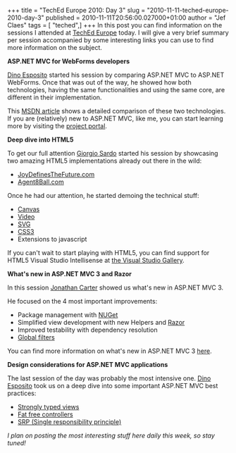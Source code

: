 +++
title = "TechEd Europe 2010: Day 3"
slug = "2010-11-11-teched-europe-2010-day-3"
published = 2010-11-11T20:56:00.027000+01:00
author = "Jef Claes"
tags = [ "teched",]
+++
In this post you can find information on the sessions I attended at
[TechEd Europe](http://www.microsoft.com/europe/teched/) today. I will
give a very brief summary per session accompanied by some interesting
links you can use to find more information on the subject.  
  
<span style="font-weight:bold;">ASP.NET MVC for WebForms
developers</span>  
  
[Dino Esposito](http://weblogs.asp.net/despos/) started his session by
comparing ASP.NET MVC to ASP.NET WebForms. Once that was out of the way,
he showed how both technologies, having the same functionalities and
using the same core, are different in their implementation.  
  
This [MSDN
article](http://msdn.microsoft.com/en-us/magazine/dd942833.aspx) shows a
detailed comparison of these two technologies. If you are (relatively)
new to ASP.NET MVC, like me, you can start learning more by visiting the
[project portal](http://www.asp.net/mvc).  
  
<span style="font-weight:bold;">Deep dive into HTML5</span>  
  
To get our full attention [Giorgio
Sardo](http://blogs.msdn.com/b/giorgio/) started his session by
showcasing two amazing HTML5 implementations already out there in the
wild:

-   [JoyDefinesTheFuture.com](http://joydefinesthefuture.com/)
-   [Agent8Ball.com](http://agent8ball.com/)

Once he had our attention, he started demoing the technical stuff:

-   [Canvas](http://www.w3.org/TR/html5/the-canvas-element.html)
-   [Video](http://www.w3.org/TR/html5/video.html)
-   [SVG](http://en.wikipedia.org/wiki/Scalable_Vector_Graphics)
-   [CSS3](http://www.w3.org/TR/css3-roadmap/)
-   Extensions to javascript

If you can't wait to start playing with HTML5, you can find support for
HTML5 Visual Studio Intellisense at [the Visual Studio
Gallery](http://visualstudiogallery.msdn.microsoft.com/en-us/d771cbc8-d60a-40b0-a1d8-f19fc393127d).  
  
<span style="font-weight:bold;">What's new in ASP.NET MVC 3 and
Razor</span>  
  
In this session [Jonathan Carter](http://lostintangent.com/) showed us
what's new in ASP.NET MVC 3.  
  
He focused on the 4 most important improvements:

-   Package management with [NUGet](http://nuget.codeplex.com/)
-   Simplified view development with new Helpers and
    [Razor](http://weblogs.asp.net/scottgu/archive/2010/07/02/introducing-razor.aspx)
-   Improved testability with dependency resolution
-   [Global
    filters](http://weblogs.asp.net/gunnarpeipman/archive/2010/08/15/asp-net-mvc-3-global-action-filters.aspx)

You can find more information on what's new in ASP.NET MVC 3
[here](http://weblogs.asp.net/scottgu/archive/2010/07/27/introducing-asp-net-mvc-3-preview-1.aspx).  
  
<span style="font-weight:bold;">Design considerations for ASP.NET MVC
applications</span>  
  
The last session of the day was probably the most intensive one. [Dino
Esposito](http://weblogs.asp.net/despos/) took us on a deep dive into
some important ASP.NET MVC best practices:

-   [Strongly typed
    views](http://www.howmvcworks.net/OnViews/BuildingAStronglyTypedView)
-   [Fat free
    controllers](http://blog.falkayn.com/2009/02/fat-controller-must-die.html)
-   [SRP (Single responsibility
    principle)](http://en.wikipedia.org/wiki/Single_responsibility_principle)

  
  
<span style="font-style:italic;">I plan on posting the most interesting
stuff here daily this week, so stay tuned! </span>
